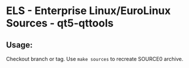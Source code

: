 # ELS - Enterprise Linux/EuroLinux Sources - qt5-qttools
 
## Usage:
  Checkout branch or tag. Use `make sources` to recreate  SOURCE0 archive.
